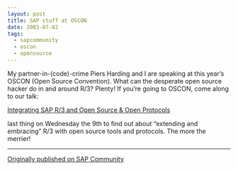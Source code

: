 ```yaml
---
layout: post
title: SAP stuff at OSCON
date: 2003-07-02
tags:
  - sapcommunity
  - oscon
  - opensource
---
```

My partner-in-(code)-crime Piers Harding and I are speaking at this year’s OSCON (Open Source Convention). What can the desperate open source hacker do in and around R/3? Plenty! If you’re going to OSCON, come along to our talk:

[Integrating SAP R/3 and Open Source & Open Protocols](https://web.archive.org/web/20031119044904/http://conferences.oreillynet.com/cs/os2003/view/e_sess/3759)

last thing on Wednesday the 9th to find out about “extending and embracing” R/3 with open source tools and protocols. The more the merrier!

---

[Originally published on SAP Community](https://blogs.sap.com/2003/07/02/sap-stuff-at-oscon/)
